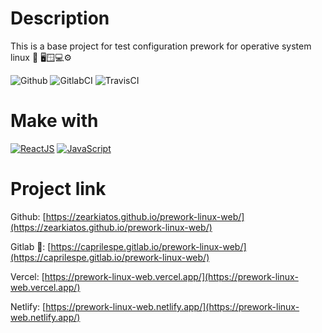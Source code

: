 # Description
This is a base project for test configuration prework for operative system linux 🐧 🖥️🪟💻⚙️

![Github](https://github.com/zearkiatos/prework-linux-web/actions/workflows/action.yml/badge.svg)
![GitlabCI](https://gitlab.com/caprilespe/prework-linux-web/badges/develop/pipeline.svg)
![TravisCI](https://api.travis-ci.com/zearkiatos/prework-linux-web.svg?branch=develop)

# Make with

[![ReactJS](https://img.shields.io/badge/react-61dafb?style=for-the-badge&logo=react&logoColor=white&labelColor=000000)]()
[![JavaScript](https://img.shields.io/badge/javascript-ead547?style=for-the-badge&logo=javascript&logoColor=white&labelColor=000000)]()

# Project link

Github: [https://zearkiatos.github.io/prework-linux-web/](https://zearkiatos.github.io/prework-linux-web/)

Gitlab 🦊: [https://caprilespe.gitlab.io/prework-linux-web/](https://caprilespe.gitlab.io/prework-linux-web/)

Vercel: [https://prework-linux-web.vercel.app/](https://prework-linux-web.vercel.app/)

Netlify: [https://prework-linux-web.netlify.app/](https://prework-linux-web.netlify.app/)